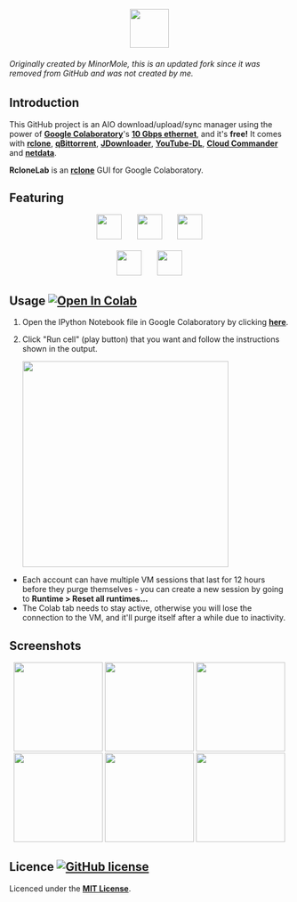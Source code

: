 <p align="center">
  <img height="70" src="https://raw.githubusercontent.com/tecepeipe/RcloneLab/master/img/title_rclonelab.png">
</p>

###### Originally created by MinorMole, this is an updated fork since it was removed from GitHub and was *not* created by me.

## Introduction

This GitHub project is an AIO download/upload/sync manager using the power of [**Google Colaboratory**](https://colab.research.google.com)'s [**10 Gbps ethernet**](https://github.com/tecepeipe/RcloneLab/tree/master/VM's%20specification), and it's **free!** It comes with [**rclone**](https://rclone.org), [**qBittorrent**](https://www.qbittorrent.org), [**JDownloader**](http://jdownloader.org/), [**YouTube-DL**](https://youtube-dl.org/), [**Cloud Commander**](https://cloudcmd.io/) and [**netdata**](https://www.netdata.cloud/).

**RcloneLab** is an [**rclone**](https://rclone.org/) GUI for Google Colaboratory.

## Featuring

<p align="center">
  <img height="45" src="https://raw.githubusercontent.com/tecepeipe/RcloneLab/master/img/title_qbittorrent.png">&nbsp;&nbsp;&nbsp;&nbsp;&nbsp;&nbsp;
  <img height="45" src="https://raw.githubusercontent.com/tecepeipe/RcloneLab/master/img/title_jdownloader.png">&nbsp;&nbsp;&nbsp;&nbsp;&nbsp;&nbsp;
  <img height="45" src="https://raw.githubusercontent.com/tecepeipe/RcloneLab/master/img/title_youtube-dl.png"><br><br>
  <img height="45" src="https://raw.githubusercontent.com/tecepeipe/RcloneLab/master/img/title_cloud_commander.png">&nbsp;&nbsp;&nbsp;&nbsp;&nbsp;&nbsp;
  <img height="45" src="https://raw.githubusercontent.com/tecepeipe/RcloneLab/master/img/title_netdata.png">
</p>

## Usage [![Open In Colab](https://colab.research.google.com/assets/colab-badge.svg)](https://colab.research.google.com/github/tecepeipe/RcloneLab/blob/master/RcloneLab.ipynb)

1. Open the IPython Notebook file in Google Colaboratory by clicking [**here**](https://colab.research.google.com/github/tecepeipe/RcloneLab/blob/master/RcloneLab.ipynb).

2. Click "Run cell" (play button) that you want and follow the instructions shown in the output.

    <img width="370" src="https://raw.githubusercontent.com/tecepeipe/RcloneLab/master/docs/01.png">

- Each account can have multiple VM sessions that last for 12 hours before they purge themselves - you can create a new session by going to **Runtime > Reset all runtimes...**
- The Colab tab needs to stay active, otherwise you will lose the connection to the VM, and it'll purge itself after a while due to inactivity.

## Screenshots

<p align="center">
  <img height="160" src="https://raw.githubusercontent.com/tecepeipe/RcloneLab/master/docs/screenshot/rclonelab.png">
  <img height="160" src="https://raw.githubusercontent.com/tecepeipe/RcloneLab/master/docs/screenshot/qbittorrent.png">
  <img height="160" src="https://raw.githubusercontent.com/tecepeipe/RcloneLab/master/docs/screenshot/jdownloader.png"><br>
  <img height="160" src="https://raw.githubusercontent.com/tecepeipe/RcloneLab/master/docs/screenshot/youtube-dl.png">
  <img height="160" src="https://raw.githubusercontent.com/tecepeipe/RcloneLab/master/docs/screenshot/cloud_commander.png">
  <img height="160" src="https://raw.githubusercontent.com/tecepeipe/RcloneLab/master/docs/screenshot/netdata.png">
</p>

## Licence [![GitHub license](https://img.shields.io/github/license/tecepeipe/RcloneLab.svg)](https://github.com/tecepeipe/RcloneLab/blob/master/LICENSE)

Licenced under the [**MIT License**](https://github.com/tecepeipe/RcloneLab/blob/master/LICENSE).
